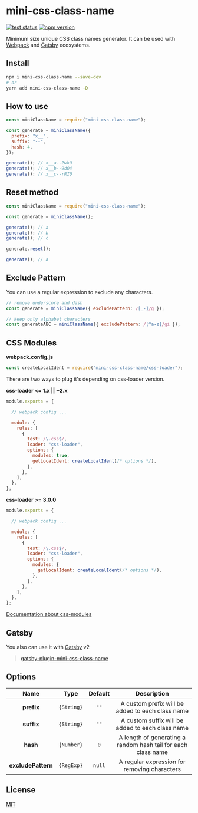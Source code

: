# mini-css-class-name

[![test status](https://github.com/shoonia/mini-css-class-name/workflows/test/badge.svg)](https://github.com/shoonia/mini-css-class-name/actions)
[![npm version](https://img.shields.io/npm/v/mini-css-class-name.svg)](https://www.npmjs.com/package/mini-css-class-name)

Minimum size unique CSS class names generator.
It can be used with [Webpack](#css-modules) and [Gatsby](https://github.com/shoonia/gatsby-plugin-mini-css-class-name#readme) ecosystems.

## Install
```bash
npm i mini-css-class-name --save-dev
# or
yarn add mini-css-class-name -D
```

## How to use
```js
const miniClassName = require("mini-css-class-name");

const generate = miniClassName({
  prefix: "x__",
  suffix: "--",
  hash: 4,
});

generate(); // x__a--ZwkO
generate(); // x__b--9dO4
generate(); // x__c--rRI0
```

## Reset method
```js
const miniClassName = require("mini-css-class-name");

const generate = miniClassName();

generate(); // a
generate(); // b
generate(); // c

generate.reset();

generate(); // a
```

## Exclude Pattern
You can use a regular expression to exclude any characters.
```js
// remove underscore and dash
const generate = miniClassName({ excludePattern: /[_-]/g });

// keep only alphabet characters
const generateABC = miniClassName({ excludePattern: /[^a-z]/gi });
```

## CSS Modules

**webpack.config.js**
```js
const createLocalIdent = require("mini-css-class-name/css-loader");
```
There are two ways to plug it's depending on css-loader version.

**css-loader <= 1.x || ~2.x**
```js
module.exports = {

  // webpack config ...

  module: {
    rules: [
      {
        test: /\.css$/,
        loader: "css-loader",
        options: {
          modules: true,
          getLocalIdent: createLocalIdent(/* options */),
        },
      },
    ],
  },
};
```
**css-loader >= 3.0.0**
```js
module.exports = {

  // webpack config ...

  module: {
    rules: [
      {
        test: /\.css$/,
        loader: "css-loader",
        options: {
          modules: {
            getLocalIdent: createLocalIdent(/* options */),
          },
        },
      },
    ],
  },
};
```
[Documentation about css-modules](https://github.com/webpack-contrib/css-loader#modules)

## Gatsby
You also can use it with [Gatsby](https://www.gatsbyjs.org/docs/add-custom-webpack-config/) v2

> [gatsby-plugin-mini-css-class-name](https://github.com/shoonia/gatsby-plugin-mini-css-class-name#readme)

## Options
|    Name          |   Type     | Default | Description |
|:----------------:|:----------:|:-------:|:-----------:|
| **prefix**       | `{String}` |  `""`   | A custom prefix will be added to each class name
| **suffix**       | `{String}` |  `""`   | A custom suffix will be added to each class name
|  **hash**        | `{Number}` |   `0`   | A length of generating a random hash tail for each class name
|**excludePattern**| `{RegExp}` | `null`  | A regular expression for removing characters

## License
[MIT](./LICENSE)
